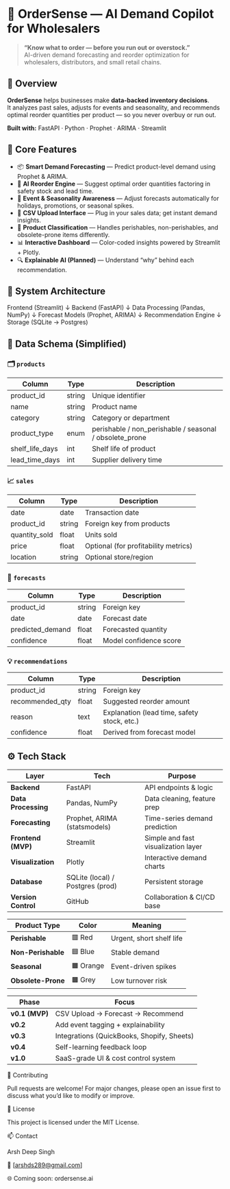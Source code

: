 # 🧭 OrderSense — AI Demand Copilot for Wholesalers

> **“Know what to order — before you run out or overstock.”**  
AI-driven demand forecasting and reorder optimization for wholesalers, distributors, and small retail chains.



## 🚀 Overview

**OrderSense** helps businesses make **data-backed inventory decisions**.  
It analyzes past sales, adjusts for events and seasonality, and recommends optimal reorder quantities per product — so you never overbuy or run out.

**Built with:** FastAPI · Python · Prophet · ARIMA · Streamlit



## 🎯 Core Features

- 📦 **Smart Demand Forecasting** — Predict product-level demand using Prophet & ARIMA.
- 🧠 **AI Reorder Engine** — Suggest optimal order quantities factoring in safety stock and lead time.
- 📅 **Event & Seasonality Awareness** — Adjust forecasts automatically for holidays, promotions, or seasonal spikes.
- 🧾 **CSV Upload Interface** — Plug in your sales data; get instant demand insights.
- 🧩 **Product Classification** — Handles perishables, non-perishables, and obsolete-prone items differently.
- 📊 **Interactive Dashboard** — Color-coded insights powered by Streamlit + Plotly.
- 🔍 **Explainable AI (Planned)** — Understand “why” behind each recommendation.



## 🧱 System Architecture

Frontend (Streamlit)
↓
Backend (FastAPI)
↓
Data Processing (Pandas, NumPy)
↓
Forecast Models (Prophet, ARIMA)
↓
Recommendation Engine
↓
Storage (SQLite → Postgres)



## 🧩 Data Schema (Simplified)

### 🗂️ `products`
| Column | Type | Description |
|--------|------|-------------|
| product_id | string | Unique identifier |
| name | string | Product name |
| category | string | Category or department |
| product_type | enum | perishable / non_perishable / seasonal / obsolete_prone |
| shelf_life_days | int | Shelf life of product |
| lead_time_days | int | Supplier delivery time |


### 📈 `sales`
| Column | Type | Description |
|--------|------|-------------|
| date | date | Transaction date |
| product_id | string | Foreign key from products |
| quantity_sold | float | Units sold |
| price | float | Optional (for profitability metrics) |
| location | string | Optional store/region |


### 🔮 `forecasts`
| Column | Type | Description |
|--------|------|-------------|
| product_id | string | Foreign key |
| date | date | Forecast date |
| predicted_demand | float | Forecasted quantity |
| confidence | float | Model confidence score |


### 💡 `recommendations`
| Column | Type | Description |
|--------|------|-------------|
| product_id | string | Foreign key |
| recommended_qty | float | Suggested reorder amount |
| reason | text | Explanation (lead time, safety stock, etc.) |
| confidence | float | Derived from forecast model |



## ⚙️ Tech Stack

| Layer | Tech | Purpose |
|--------|------|----------|
| **Backend** | FastAPI | API endpoints & logic |
| **Data Processing** | Pandas, NumPy | Data cleaning, feature prep |
| **Forecasting** | Prophet, ARIMA (statsmodels) | Time-series demand prediction |
| **Frontend (MVP)** | Streamlit | Simple and fast visualization layer |
| **Visualization** | Plotly | Interactive demand charts |
| **Database** | SQLite (local) / Postgres (prod) | Persistent storage |
| **Version Control** | GitHub | Collaboration & CI/CD base |



| Product Type       | Color     | Meaning                  |
| ------------------ | --------- | ------------------------ |
| **Perishable**     | 🟥 Red    | Urgent, short shelf life |
| **Non-Perishable** | 🟦 Blue   | Stable demand            |
| **Seasonal**       | 🟧 Orange | Event-driven spikes      |
| **Obsolete-Prone** | 🟫 Grey   | Low turnover risk        |



| Phase          | Focus                                      |
| -------------- | ------------------------------------------ |
| **v0.1 (MVP)** | CSV Upload → Forecast → Recommend          |
| **v0.2**       | Add event tagging + explainability         |
| **v0.3**       | Integrations (QuickBooks, Shopify, Sheets) |
| **v0.4**       | Self-learning feedback loop                |
| **v1.0**       | SaaS-grade UI & cost control system        |


🤝 Contributing

Pull requests are welcome!
For major changes, please open an issue first to discuss what you’d like to modify or improve.


🧩 License

This project is licensed under the MIT License.


📫 Contact

Arsh Deep Singh

📧 [arshds289@gmail.com]

🌐 Coming soon: ordersense.ai

